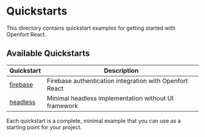 # Quickstarts

This directory contains quickstart examples for getting started with Openfort React.

## Available Quickstarts

| Quickstart | Description |
|------------|-------------|
| [firebase](./firebase) | Firebase authentication integration with Openfort React |
| [headless](./headless) | Minimal headless implementation without UI framework |

Each quickstart is a complete, minimal example that you can use as a starting point for your project.